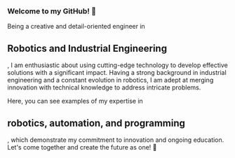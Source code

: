 ### Welcome to my GitHub! 🚀

Being a creative and detail-oriented engineer in
## Robotics and Industrial Engineering
, I am enthusiastic about using cutting-edge technology to develop effective solutions with a significant impact. Having a strong background in industrial engineering and a constant evolution in robotics, I am adept at merging innovation with technical knowledge to address intricate problems.

Here, you can see examples of my expertise in
## robotics, automation, and programming
, which demonstrate my commitment to innovation and ongoing education. Let's come together and create the future as one! 🌟

<!--
![Header](./your-header-image-name.png) carica la foto 
-->
